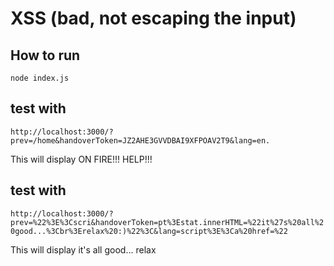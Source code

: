 # XSS (bad, not escaping the input)

## How to run
`node index.js`

## test with
`http://localhost:3000/?prev=/home&handoverToken=JZ2AHE3GVVDBAI9XFPOAV2T9&lang=en.`

This will display
ON FIRE!!! HELP!!!

## test with
`http://localhost:3000/?prev=%22%3E%3Cscri&handoverToken=pt%3Estat.innerHTML=%22it%27s%20all%20good...%3Cbr%3Erelax%20:)%22%3C&lang=script%3E%3Ca%20href=%22`

This will display
it's all good...
relax
